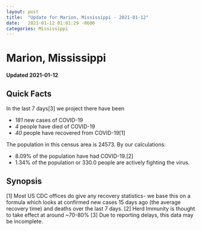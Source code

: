 ```yaml
---
layout: post
title:  "Update for Marion, Mississippi - 2021-01-12"
date:   2021-01-12 01:01:29 -0600
categories: Mississippi
---
```


# Marion, Mississippi
#### Updated 2021-01-12

## Quick Facts

In the last 7 days[3] we project there have been
- *181* new cases of COVID-19
- *4* people have died of COVID-19
- *40* people have recovered from COVID-19[1]

The population in this census area is 24573. By our calculations:
- 8.09% of the population have had COVID-19.[2]
- 1.34% of the population or 330.0 people are actively fighting the virus.

## Synopsis




[1] Most US CDC offices do give any recovery statistics- we base this on a formula which looks at confirmed new cases
15 days ago (the average recovery time) and deaths over the last 7 days.
[2] Herd Immunity is thought to take effect at around ~70-80%
[3] Due to reporting delays, this data may be incomplete. 
    
